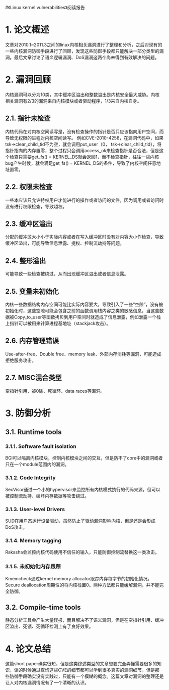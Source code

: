 #《Linux kernel vulnerabilities》阅读报告
# 1. 论文概述
文章对2010.1~2011.3之间的linux内核相关漏洞进行了整理和分析，之后对现有的一些内核漏洞防御手段进行了回顾，发现这些防御手段都只能解决一部分类型的漏洞。最后文章讨论了语义逻辑漏洞、DoS漏洞这两个尚未得到有效解决的问题。
# 2. 漏洞回顾
内核漏洞可以分为10类，其中缓冲区溢出和整数溢出是内核安全最大威胁。内核相关漏洞有2/3的漏洞来自内核模块或者驱动程序，1/3来自内核自身。
## 2.1. 指针未检查
内核代码在对内核空间读写是，没有检查操作的指针是否只应该指向用户空间，而导致无权限的进程对内核空间读写。
例如CVE-2010-4258，在漏洞代码中，如果tsk->clear_child_tid不为空，就会调用put_user（0， tsk->clear_child_tid），将指针指向的内存置零，整个过程只会调用access_ok来检查指针是否合法，但是这个检查只需要get_fs() = KERNEL_DS就会返回1，而不检查指针，往往一些内核bug产生时候，就会满足get_fs() = KERNEL_DS的条件，导致了内核空间任意地址置零。
## 2.2. 权限未检查
一些本应该只允许特权用户才能进行的操作或者访问的文件，因为调用或者访问时没有进行权限检查，导致越权。
## 2.3. 缓冲区溢出
分配的缓冲区大小小于实际内容或者在写入缓冲区时没有对内容大小作检查，导致缓冲区溢出，可能导致信息泄露、提权、控制流劫持等问题。
## 2.4. 整形溢出
可能导致一些检查被绕过，从而出现缓冲区溢出或者信息泄露。
## 2.5. 变量未初始化
内核一些数据结构内存空间可能比实际内容要大，导致引入了一些“空隙”，没有被初始化时，这些空隙可能会包含之前的函数调用栈内容之类的敏感信息，当这些数据被Copy_to_user等函数拷贝到用户空间时就造成了信息泄露，例如泄露一个栈上指针可以被用来计算进程基地址（stackjack攻击）。
## 2.6. 内存管理错误
Use-after-free、Double free、memory leak、外部内存消耗等漏洞，可能造成拒绝服务攻击。
## 2.7. MISC混合类型
空指针引用、被0除、死循环、data races等漏洞。
# 3. 防御分析
## 3.1. Runtime tools
### 3.1.1. Software fault isolation
BGI可以隔离内核模块，控制内核模块之间的交互，但是防不了core中的漏洞或者只在一个module范围内的漏洞。
### 3.1.2. Code Integrity
SecVisor通过一个小的hypervisor来监控所有内核模式执行的代码来源，但可以被控制流劫持、破坏内存数据等攻击绕过。
### 3.1.3. User-level Drivers
SUD在用户态运行设备驱动，虽然防止了驱动漏洞影响内核，但是还是会形成DoS攻击。
### 3.1.4. Memory tagging
Rakasha会监控内核代码使用不信任的输入，只能防御控制流替换这一类攻击。
### 3.1.5. 未初始化内存跟踪
Kmemcheck通过kernel memory allocator跟踪内存每字节的初始化情况。Secure deallocation周期性的将内核栈置0。两种方法都只能缓解漏洞，并不能完全防御。
## 3.2. Compile-time tools
静态分析工具会产生大量误报，而且解决不了语义漏洞，但是在空指针引用、缓冲区溢出、死锁、死循环检测上有了良好效果。
# 4. 论文总结
这篇short paper确实很短，但是这类综述类型的文章想要完全弄懂需要很多的知识，读的时候通过查询这些CVE的细节都可以学到很多真实的漏洞细节，但是那些防御手段确实没有实践过，只能有一个模糊的概念。这篇文章对漏洞的整理还是让人对内核漏洞情况有了一个清晰的认识。